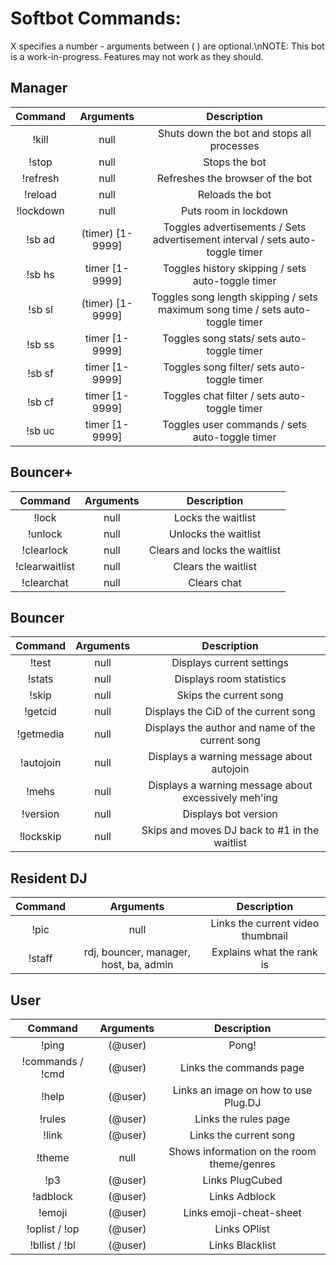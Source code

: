 Softbot Commands:
=========

X specifies a number - arguments between ( ) are optional.\nNOTE: This bot is a work-in-progress. Features may not work as they should.


Manager
-------

|Command | Arguments |  Description |
|:------:|:---------:|:--------------------------------------:|
|!kill | null | Shuts down the bot and stops all processes |
|!stop | null | Stops the bot |
|!refresh| null | Refreshes the browser of the bot |
|!reload | null | Reloads the bot |
|!lockdown | null | Puts room in lockdown |
|!sb ad| (timer) [1-9999] | Toggles advertisements / Sets advertisement interval / sets auto-toggle timer |
|!sb hs | timer [1-9999] | Toggles history skipping / sets auto-toggle timer |
|!sb sl | (timer) [1-9999] | Toggles song length skipping / sets maximum song time / sets auto-toggle timer |
|!sb ss | timer [1-9999] | Toggles song stats/ sets auto-toggle timer |
|!sb sf | timer [1-9999] | Toggles song filter/ sets auto-toggle timer |
|!sb cf | timer [1-9999] | Toggles chat filter / sets auto-toggle timer |
|!sb uc | timer [1-9999] | Toggles user commands / sets auto-toggle timer |


Bouncer+
--------

|Command | Arguments |  Description |
|:------:|:---------:|:--------------------------------------:|
|!lock | null | Locks the waitlist |
|!unlock | null | Unlocks the waitlist |
|!clearlock | null | Clears and locks the waitlist |
|!clearwaitlist | null | Clears the waitlist |
|!clearchat | null | Clears chat |


Bouncer
-------

|Command | Arguments |  Description |
|:------:|:---------:|:--------------------------------------:|
|!test | null | Displays current settings |
|!stats | null | Displays room statistics |
|!skip | null | Skips the current song |
|!getcid | null | Displays the CiD of the current song |
|!getmedia | null | Displays the author and name of the current song |
|!autojoin | null | Displays a warning message about autojoin |
|!mehs | null | Displays a warning message about excessively meh'ing |
|!version | null | Displays bot version |
|!lockskip | null | Skips and moves DJ back to #1 in the waitlist |


Resident DJ
-----------

|Command | Arguments |  Description |
|:------:|:---------:|:--------------------------------------:|
|!pic | null | Links the current video thumbnail |
|!staff | rdj, bouncer, manager, host, ba, admin | Explains what the rank is |


User
----

|Command | Arguments |  Description |
|:------:|:---------:|:--------------------------------------:|
|!ping | (@user) | Pong! |
|!commands / !cmd | (@user) | Links the commands page |
|!help | (@user) | Links an image on how to use Plug.DJ |
|!rules | (@user) | Links the rules page |
|!link | (@user) | Links the current song |
|!theme | null | Shows information on the room theme/genres |
|!p3 | (@user) | Links PlugCubed |
|!adblock | (@user) | Links Adblock |
|!emoji | (@user) | Links emoji-cheat-sheet |
|!oplist / !op | (@user) | Links OPlist |
|!bllist / !bl | (@user) | Links Blacklist |
